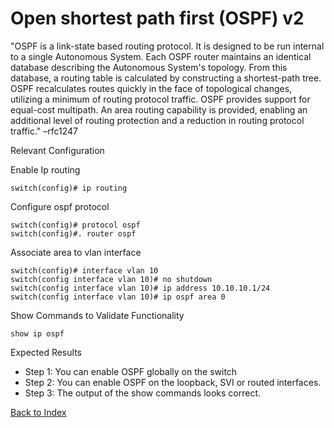 # Open shortest path first (OSPF) v2

"OSPF is a link-state based routing protocol. It is designed to be run internal to a single Autonomous System. Each OSPF router maintains an identical database describing the Autonomous System's topology. From this database, a routing table is calculated by constructing a shortest-path tree. OSPF recalculates routes quickly in the face of topological changes, utilizing a minimum of routing protocol traffic. OSPF provides support for equal-cost multipath. An area routing capability is provided, enabling an additional level of routing protection and a reduction in routing protocol traffic." –rfc1247

Relevant Configuration

Enable Ip routing

```
switch(config)# ip routing
```

Configure ospf protocol

```
switch(config)# protocol ospf
switch(config)#. router ospf
```

Associate area to vlan interface

```
switch(config)# interface vlan 10
switch(config interface vlan 10)# no shutdown
switch(config interface vlan 10)# ip address 10.10.10.1/24
switch(config interface vlan 10)# ip ospf area 0
```

Show Commands to Validate Functionality

```
show ip ospf
```

Expected Results

* Step 1: You can enable OSPF globally on the switch
* Step 2: You can enable OSPF on the loopback, SVI or routed interfaces.
* Step 3: The output of the show commands looks correct.

[Back to Index](../README.md)


